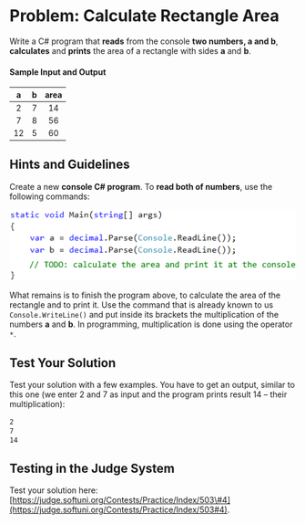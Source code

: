 # Problem: Calculate Rectangle Area

Write a C\# program that **reads** from the console **two numbers, a and b**, **calculates** and **prints** the area of a rectangle with sides **a** and **b**.

#### Sample Input and Output

| a | b | area |
| :---: | :---: | :---: |
| 2 | 7 | 14 |
| 7 | 8 | 56 |
| 12 | 5 | 60 |

## Hints and Guidelines

Create a new **console C\# program**. To **read both of numbers**, use the following commands:

![](/assets/chapter-1-images/05.Rectangle-area-01.png)

What remains is to finish the program above, to calculate the area of the rectangle and to print it. Use the command that is already known to us `Console.WriteLine()` and put inside its brackets the multiplication of the numbers **a** and **b**. In programming, multiplication is done using the operator `*`.

## Test Your Solution

Test your solution with a few examples. You have to get an output, similar to this one \(we enter 2 and 7 as input and the program prints result 14 – their multiplication\):

```
2
7
14
```

## Testing in the Judge System

Test your solution here: [https://judge.softuni.org/Contests/Practice/Index/503\#4](https://judge.softuni.org/Contests/Practice/Index/503#4).

